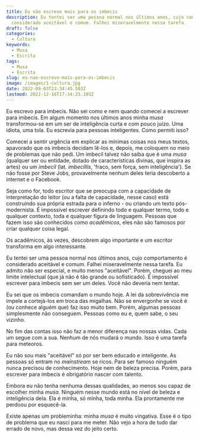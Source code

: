 ```yaml
---
title: Eu não escrevo mais para os imbecis
description: Eu tentei ser uma pessoa normal nos últimos anos, cujo comportamento é
  considerado aceitável e comum. Falhei miseravelmente nessa tarefa.
draft: false
categories:
  - Cultura
keywords:
  - Musa
  - Escrita
tags:
  - Musa
  - Escrita
slug: eu-nao-escrevo-mais-para-os-imbecis
image: /images/1-cultura.jpg
date: 2022-09-03T23:34:45.593Z
lastmod: 2022-12-16T17:34:23.105Z
---
```


Eu escrevo para imbecis. Não sei como e nem quando comecei a escrever para imbecis. Em algum momento nos últimos anos minha *musa* transformou-se em um ser de inteligência curta e com pouco juízo. Uma idiota, uma tola. Eu escrevia para pessoas inteligentes. Como permiti isso?

Comecei a sentir urgência em explicar as mínimas coisas nos meus textos, apavorado que os imbecis decidam lê-los e, depois, me coloquem no meio de problemas que não pedi. Um imbecil talvez não saiba que é uma *musa* (qualquer ser ou entidade, dotado de características divinas, que inspira as artes) ou um *imbecil* (lat. *imbecíllis*, 'fraco, sem força, sem inteligência'). Se não fosse por Steve Jobs, provavelmente nenhum deles teria descoberto a internet e o Facebook.

Seja como for, todo escritor que se preocupa com a capacidade de interpretação do leitor (ou a falta de capacidade, nesse caso) está construindo sua própria estrada para o inferno - ou criando um texto pós-modernista. É impossível escrever definindo todo e qualquer termo, todo e qualquer contexto, toda e qualquer figura de linguagem. Pessoas que fazem isso são conhecidos como *acadêmicos*, eles não são famosos por criar qualquer coisa legal. 

Os acadêmicos, às vezes, descobrem algo importante e um escritor transforma em algo interessante.

Eu tentei ser uma pessoa normal nos últimos anos, cujo comportamento é considerado aceitável e comum. Falhei miseravelmente nessa tarefa. Eu admito não ser especial, e muito menos "aceitável". Porém, cheguei ao meu limite intelectual (que já não é tão grande ou sofisticado). É impossível escrever para imbecis sem ser um deles. Você não deveria nem tentar.

Eu sei que os imbecis comandam o mundo hoje. A lei da sobrevivência me impele a cortejá-los em troca das migalhas. Não se envergonhe se você é (ou conhece alguém que) faz isso muito bem. Porém, algumas pessoas simplesmente não conseguem. Pessoas como eu e, quem sabe, o seu vizinho.

No fim das contas isso não faz a menor diferença nas nossas vidas. Cada um segue com a sua. Nenhum de nós mudará o mundo. Isso é uma tarefa para meteoros. 

Eu não sou mais "aceitável" só por ser bem educado e inteligente. As pessoas só entram no *mainstream* se ricos. Para ser famoso ninguém nunca precisou de conhecimento. Hoje nem de beleza precisa. Porém, para escrever para imbecis é obrigatório nascer com talento. 

Embora eu não tenha nenhuma dessas qualidades, ao menos sou capaz de escolher minha *musa*. Ninguém nesse mundo está no nível de beleza e inteligência dela. Ela é minha, só minha, toda minha. Ela prontamente me perdoou por esquecê-la. 

Existe apenas um probleminha: minha *musa* é muito vingativa. Esse é o tipo de problema que eu nasci para me meter. Não vejo a hora de tudo dar errado de novo, mas dessa vez do jeito certo. 